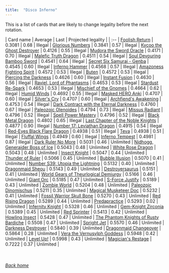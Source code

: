 ```yaml
---
title:  "Disco Inferno"
---
```


This is a list of cards that are likely to change legality before the next rotation.

| Card name | Average | Last | Projected legality |
| :-- |
[Foolish Return](https://db.ygoprodeck.com/card/?search=Foolish%20Return) | 0.3081 | 0.68 | Illegal |
[Glorious Numbers](https://db.ygoprodeck.com/card/?search=Glorious%20Numbers) | 0.3841 | 0.57 | Illegal |
[Kycoo the Ghost Destroyer](https://db.ygoprodeck.com/card/?search=Kycoo%20the%20Ghost%20Destroyer) | 0.4126 | 0.55 | Illegal |
[Mudora the Sword Oracle](https://db.ygoprodeck.com/card/?search=Mudora%20the%20Sword%20Oracle) | 0.4171 | 0.70 | Illegal |
[Malefic Truth Dragon](https://db.ygoprodeck.com/card/?search=Malefic%20Truth%20Dragon) | 0.4511 | 0.54 | Illegal |
[Soul Devouring Bamboo Sword](https://db.ygoprodeck.com/card/?search=Soul%20Devouring%20Bamboo%20Sword) | 0.4541 | 0.64 | Illegal |
[Secret Six Samurai - Genba](https://db.ygoprodeck.com/card/?search=Secret%20Six%20Samurai%20-%20Genba) | 0.4545 | 0.60 | Illegal |
[Inferno Hammer](https://db.ygoprodeck.com/card/?search=Inferno%20Hammer) | 0.4568 | 0.57 | Illegal |
[Amazoness Fighting Spirit](https://db.ygoprodeck.com/card/?search=Amazoness%20Fighting%20Spirit) | 0.4572 | 0.53 | Illegal |
[Buten](https://db.ygoprodeck.com/card/?search=Buten) | 0.4572 | 0.53 | Illegal |
[Piercing the Darkness](https://db.ygoprodeck.com/card/?search=Piercing%20the%20Darkness) | 0.4626 | 0.60 | Illegal |
[Instant Fusion](https://db.ygoprodeck.com/card/?search=Instant%20Fusion) | 0.4630 | 0.56 | Illegal |
[Raviel, Lord of Phantasms](https://db.ygoprodeck.com/card/?search=Raviel,%20Lord%20of%20Phantasms) | 0.4653 | 0.53 | Illegal |
[Stardust Re-Spark](https://db.ygoprodeck.com/card/?search=Stardust%20Re-Spark) | 0.4653 | 0.53 | Illegal |
[Mischief of the Gnomes](https://db.ygoprodeck.com/card/?search=Mischief%20of%20the%20Gnomes) | 0.4664 | 0.62 | Illegal |
[Humid Winds](https://db.ygoprodeck.com/card/?search=Humid%20Winds) | 0.4692 | 0.55 | Illegal |
[Masked HERO Anki](https://db.ygoprodeck.com/card/?search=Masked%20HERO%20Anki) | 0.4707 | 0.60 | Illegal |
[Silver's Cry](https://db.ygoprodeck.com/card/?search=Silver's%20Cry) | 0.4707 | 0.60 | Illegal |
[Archfiend's Awakening](https://db.ygoprodeck.com/card/?search=Archfiend's%20Awakening) | 0.4753 | 0.54 | Illegal |
[Dark Contract with the Eternal Darkness](https://db.ygoprodeck.com/card/?search=Dark%20Contract%20with%20the%20Eternal%20Darkness) | 0.4760 | 0.67 | Illegal |
[Paleozoic Olenoides](https://db.ygoprodeck.com/card/?search=Paleozoic%20Olenoides) | 0.4794 | 0.73 | Illegal |
[Missus Radiant](https://db.ygoprodeck.com/card/?search=Missus%20Radiant) | 0.4796 | 0.52 | Illegal |
[Spell Power Mastery](https://db.ygoprodeck.com/card/?search=Spell%20Power%20Mastery) | 0.4796 | 0.52 | Illegal |
[Black Metal Dragon](https://db.ygoprodeck.com/card/?search=Black%20Metal%20Dragon) | 0.4802 | 0.65 | Illegal |
[Last Chapter of the Noble Knights](https://db.ygoprodeck.com/card/?search=Last%20Chapter%20of%20the%20Noble%20Knights) | 0.4877 | 0.90 | Illegal |
[Number 17: Leviathan Dragon](https://db.ygoprodeck.com/card/?search=Number%2017:%20Leviathan%20Dragon) | 0.4915 | 0.54 | Illegal |
[Red-Eyes Black Flare Dragon](https://db.ygoprodeck.com/card/?search=Red-Eyes%20Black%20Flare%20Dragon) | 0.4938 | 0.51 | Illegal |
[Teva](https://db.ygoprodeck.com/card/?search=Teva) | 0.4938 | 0.51 | Illegal |
[Fluffal Wings](https://db.ygoprodeck.com/card/?search=Fluffal%20Wings) | 0.4949 | 0.60 | Illegal |
[Inferno Tempest](https://db.ygoprodeck.com/card/?search=Inferno%20Tempest) | 0.4981 | 0.87 | Illegal |
[Dark Ruler No More](https://db.ygoprodeck.com/card/?search=Dark%20Ruler%20No%20More) | 0.5031 | 0.46 | Unlimited |
[Nidhogg, Generaider Boss of Ice](https://db.ygoprodeck.com/card/?search=Nidhogg,%20Generaider%20Boss%20of%20Ice) | 0.5043 | 0.48 | Unlimited |
[White Rose Dragon](https://db.ygoprodeck.com/card/?search=White%20Rose%20Dragon) | 0.5043 | 0.48 | Unlimited |
[Insect Knight](https://db.ygoprodeck.com/card/?search=Insect%20Knight) | 0.5047 | 0.44 | Unlimited |
[Thunder of Ruler](https://db.ygoprodeck.com/card/?search=Thunder%20of%20Ruler) | 0.5066 | 0.45 | Unlimited |
[Bubble Illusion](https://db.ygoprodeck.com/card/?search=Bubble%20Illusion) | 0.5070 | 0.41 | Unlimited |
[Number S39: Utopia the Lightning](https://db.ygoprodeck.com/card/?search=Number%20S39:%20Utopia%20the%20Lightning) | 0.5132 | 0.40 | Unlimited |
[Dragonmaid Sheou](https://db.ygoprodeck.com/card/?search=Dragonmaid%20Sheou) | 0.5143 | 0.49 | Unlimited |
[Destroyersaurus](https://db.ygoprodeck.com/card/?search=Destroyersaurus) | 0.5151 | 0.41 | Unlimited |
[World Gears of Theurlogical Demiurgy](https://db.ygoprodeck.com/card/?search=World%20Gears%20of%20Theurlogical%20Demiurgy) | 0.5166 | 0.46 | Unlimited |
[Giant Orc](https://db.ygoprodeck.com/card/?search=Giant%20Orc) | 0.5185 | 0.47 | Unlimited |
[S-Force Justify](https://db.ygoprodeck.com/card/?search=S-Force%20Justify) | 0.5189 | 0.43 | Unlimited |
[Zombie World](https://db.ygoprodeck.com/card/?search=Zombie%20World) | 0.5204 | 0.48 | Unlimited |
[Paleozoic Dinomischus](https://db.ygoprodeck.com/card/?search=Paleozoic%20Dinomischus) | 0.5211 | 0.35 | Unlimited |
[Magical Musketeer Doc](https://db.ygoprodeck.com/card/?search=Magical%20Musketeer%20Doc) | 0.5232 | 0.41 | Unlimited |
[Fossil Warrior Skull Bone](https://db.ygoprodeck.com/card/?search=Fossil%20Warrior%20Skull%20Bone) | 0.5270 | 0.43 | Unlimited |
[Red Rising Dragon](https://db.ygoprodeck.com/card/?search=Red%20Rising%20Dragon) | 0.5289 | 0.44 | Unlimited |
[Predapractice](https://db.ygoprodeck.com/card/?search=Predapractice) | 0.5293 | 0.02 | Unlimited |
[Infernity Knight](https://db.ygoprodeck.com/card/?search=Infernity%20Knight) | 0.5328 | 0.46 | Unlimited |
[Gem-Knight Zirconia](https://db.ygoprodeck.com/card/?search=Gem-Knight%20Zirconia) | 0.5389 | 0.45 | Unlimited |
[Red Sprinter](https://db.ygoprodeck.com/card/?search=Red%20Sprinter) | 0.5413 | 0.42 | Unlimited |
[Howling Insect](https://db.ygoprodeck.com/card/?search=Howling%20Insect) | 0.5428 | 0.47 | Unlimited |
[The Phantom Knights of Rusty Bardiche](https://db.ygoprodeck.com/card/?search=The%20Phantom%20Knights%20of%20Rusty%20Bardiche) | 0.5508 | 0.47 | Unlimited |
[Spright Jet](https://db.ygoprodeck.com/card/?search=Spright%20Jet) | 0.5570 | 0.46 | Unlimited |
[Darkness Destroyer](https://db.ygoprodeck.com/card/?search=Darkness%20Destroyer) | 0.5840 | 0.39 | Unlimited |
[Dragonmaid Changeover](https://db.ygoprodeck.com/card/?search=Dragonmaid%20Changeover) | 0.5864 | 0.28 | Unlimited |
[Vera the Vernusylph Goddess](https://db.ygoprodeck.com/card/?search=Vera%20the%20Vernusylph%20Goddess) | 0.5948 | 0.42 | Unlimited |
[Level Up!](https://db.ygoprodeck.com/card/?search=Level%20Up!) | 0.5998 | 0.43 | Unlimited |
[Magician's Restage](https://db.ygoprodeck.com/card/?search=Magician's%20Restage) | 0.7222 | 0.37 | Unlimited |

<br>

###### [Back home](index)